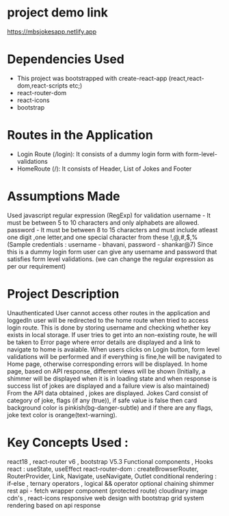 # project demo link

https://mbsjokesapp.netlify.app

# Dependencies Used

 * This project was bootstrapped with create-react-app (react,react-dom,react-scripts etc;)
 * react-router-dom
 * react-icons
 * bootstrap

# Routes in the Application
  * Login Route (/login): It consists of a dummy login form with form-level-validations
  * HomeRoute (/): It consists of Header, List of Jokes and Footer

# Assumptions Made
 Used javascript regular expression (RegExp) for validation
 username - It must be between 5 to 10 characters and only alphabets are allowed.
 password - It must be between 8 to 15 characters and must include atleast one digit ,one letter,and one special character from these !,@,#,$,%
 (Sample credentials : username - bhavani, password - shankar@7) 
 Since this is a dummy login form user can give any username and password that satisfies form level validations.
 (we can change the regular expression as per our requirement)

 # Project Description

 Unauthenticated User cannot access other routes in the application and loggedIn user will be redirected to 
 the home route when tried to access login route. This is done by storing username  and checking whether key exists in local storage.
 If user tries to get into an non-existing route, he will be taken to Error page where error details are displayed and a link to navigate to home is avaiable.
 When users clicks on Login button, form level validations will be performed and if everything is fine,he will be navigated to Home page, otherwise corresponding errors will be displayed.
 In home page, based on API response, different views will be shown (Initially, a shimmer will be displayed when it is in loading state and when response is success list of jokes are displayed and a failure view is also maintained)
 From the API data obtained , jokes are displayed.
 Jokes Card consist of category of joke, flags (if any (true)), if safe value is false then card background color is pinkish(bg-danger-subtle) and if there are any flags, joke text color is orange(text-warning).

 # Key Concepts Used :

 react18 , react-router v6 , bootstrap V5.3
 Functional components , Hooks
 react : useState, useEffect
 react-router-dom : createBrowserRouter, RouterProvider, Link, Navigate, useNavigate, Outlet
 conditional rendering : if-else , ternary operators , logical && operator
 optional chaining
 shimmer
 rest api - fetch 
 wrapper component (protected route)
 cloudinary image cdn's ,  react-icons
responsive web design with bootstrap grid system
rendering based on api response

 







